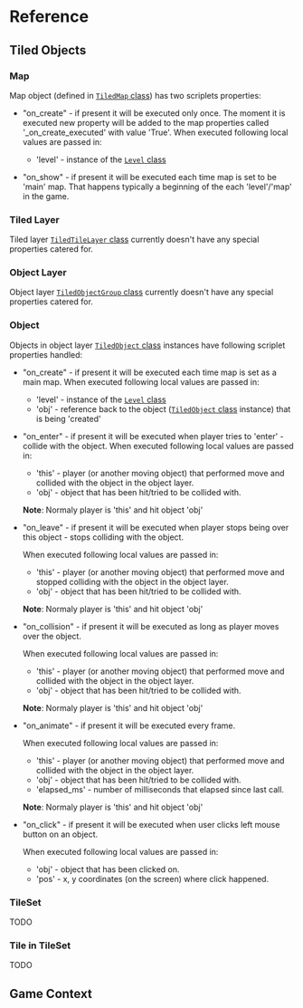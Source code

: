 # Reference

## <a name="tiled-objects"></a>Tiled Objects

### Map

Map object (defined in [`TiledMap` class](../engine/tmx.py)) has two scriplets properties:

- "on_create" - if present it will be executed only once. The moment it is executed new property
  will be added to the map properties called '_on_create_executed' with value 'True'.
  When executed following local values are passed in:
  - 'level' - instance of the [`Level` class](../engine/level.py)

- "on_show" - if present it will be executed each time map is set to be 'main' map. That
  happens typically a beginning of the each 'level'/'map' in the game.

### Tiled Layer

Tiled layer [`TiledTileLayer` class](../engine/tmx.py) currently doesn't have any
special properties catered for.

### Object Layer

Object layer [`TiledObjectGroup` class](../engine/tmx.py) currently doesn't have any
special properties catered for.

### Object

Objects in object layer [`TiledObject` class](../engine/tmx.py) instances have following
scriplet properties handled:

- "on_create" - if present it will be executed each time map is set as a main map.
  When executed following local values are passed in:
  - 'level' - instance of the [`Level` class](../engine/level.py)
  - 'obj' - reference back to the object ([`TiledObject` class](../engine/tmx.py) instance)
    that is being 'created'

- "on_enter" - if present it will be executed when player tries to 'enter' - collide with the
  object.
  When executed following local values are passed in:
  - 'this' - player (or another moving object) that performed move and collided with the
    object in the object layer.
  - 'obj' - object that has been hit/tried to be collided with.

  **Note**: Normaly player is 'this' and hit object 'obj'

- "on_leave" - if present it will be executed when player stops being over this object - stops
  colliding with the object.

  When executed following local values are passed in:
  - 'this' - player (or another moving object) that performed move and stopped colliding with the
    object in the object layer.
  - 'obj' - object that has been hit/tried to be collided with.

  **Note**: Normaly player is 'this' and hit object 'obj'

- "on_collision" - if present it will be executed as long as player moves over the object.

  When executed following local values are passed in:
  - 'this' - player (or another moving object) that performed move and collided with the
    object in the object layer.
  - 'obj' - object that has been hit/tried to be collided with.

  **Note**: Normaly player is 'this' and hit object 'obj'

- "on_animate" - if present it will be executed every frame.

  When executed following local values are passed in:
  - 'this' - player (or another moving object) that performed move and collided with the
    object in the object layer.
  - 'obj' - object that has been hit/tried to be collided with.
  - 'elapsed_ms' - number of milliseconds that elapsed since last call.

  **Note**: Normaly player is 'this' and hit object 'obj'

- "on_click" - if present it will be executed when user clicks left mouse button on an object.

  When executed following local values are passed in:
  - 'obj' - object that has been clicked on.
  - 'pos' - x, y coordinates (on the screen) where click happened.


### TileSet

TODO

### Tile in TileSet

TODO

## <a name="game-context"></a>Game Context


